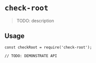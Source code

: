 # `check-root`

> TODO: description

## Usage

```
const checkRoot = require('check-root');

// TODO: DEMONSTRATE API
```
